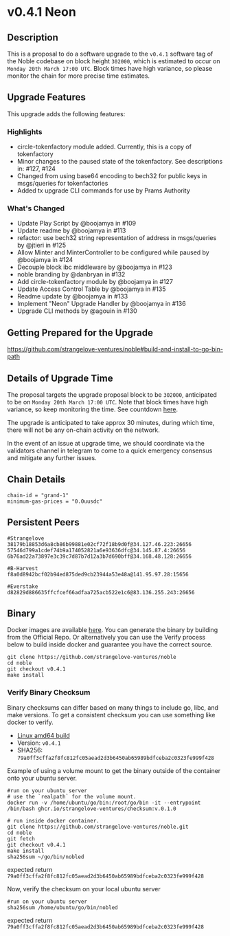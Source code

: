 # v0.4.1 Neon
## Description
This is a proposal to do a software upgrade to the `v0.4.1` software tag of the Noble codebase on block height `302000`, which is estimated to occur on `Monday 20th March 17:00 UTC`. Block times have high variance, so please monitor the chain for more precise time estimates.  

 

## Upgrade Features 
This upgrade adds the following features:  

 

### Highlights
- circle-tokenfactory module added. Currently, this is a copy of tokenfactory
- Minor changes to the paused state of the tokenfactory. See descriptions in: #127, #124
- Changed from using base64 encoding to bech32 for public keys in msgs/queries for tokenfactories
- Added tx upgrade CLI commands for use by Prams Authority

### What's Changed
- Update Play Script by @boojamya in #109
- Update readme by @boojamya in #113
- refactor: use bech32 string representation of address in msgs/queries by @jtieri in #125
- Allow Minter and MinterController to be configured while paused by @boojamya in #124
- Decouple block ibc middleware by @boojamya in #123
- noble branding by @danbryan in #132
- Add circle-tokenfactory module by @boojamya in #127
- Update Access Control Table by @boojamya in #135
- Readme update by @boojamya in #133
- Implement "Neon" Upgrade Handler by @boojamya in #136
- Upgrade CLI methods by @agouin in #130
 

## Getting Prepared for the Upgrade 

https://github.com/strangelove-ventures/noble#build-and-install-to-go-bin-path  

 

## Details of Upgrade Time 
The proposal targets the upgrade proposal block to be `302000`, anticipated to be on `Monday 20th March 17:00 UTC`. Note that block times have high variance, so keep monitoring the time. See countdown [here](https://testnet.mintscan.io/noble-testnet/blocks/302000).  

The upgrade is anticipated to take approx 30 minutes, during which time, there will not be any on-chain activity on the network.  

In the event of an issue at upgrade time, we should coordinate via the validators channel in telegram to come to a quick emergency consensus and mitigate any further issues.

## Chain Details
```
chain-id = "grand-1"
minimum-gas-prices = "0.0uusdc"
```
## Persistent Peers
```
#Strangelove
38179b18853d6a8cb86b99881e02cf72f18b9d0f@34.127.46.223:26656
57546d799a1cdef74b9a174052821a6e93636dfc@34.145.87.4:26656
6b76ad22a73897e3c39c7d87b7d12a3b7d690bff@34.168.48.128:26656

#B-Harvest
f8a0d8942bcf02b94ed875ded9cb23944a53e48a@141.95.97.28:15656

#Everstake
d82829d886635ffcfcef66adfaa725acb522e1c6@83.136.255.243:26656
```

## Binary

Docker images are available [here](https://github.com/strangelove-ventures/noble/pkgs/container/noble/72469688?tag=v0.3.0). You can generate the binary by building from the Official Repo. Or alternatively you can use the Verify process below to build inside docker and guarantee you have the correct source.

```
git clone https://github.com/strangelove-ventures/noble
cd noble
git checkout v0.4.1
make install
```
### Verify Binary Checksum
Binary checksums can differ based on many things to include go, libc, and make versions. To get a consistent checksum you can use something like docker to verify.

  * [Linux amd64 build](nobled)
  * Version: `v0.4.1`
  * SHA256: `79a0ff3cffa2f8fc812fc05aead2d3b6450ab65989bdfceba2c0323fe999f428`

  Example of using a volume mount to get the binary outside of the container onto your ubuntu server.
  ```
  #run on your ubuntu server
  # use the `realpath` for the volume mount.
  docker run -v /home/ubuntu/go/bin:/root/go/bin -it --entrypoint /bin/bash ghcr.io/strangelove-ventures/checksum:v.0.1.0
  ```
  ```
  # run inside docker container.
  git clone https://github.com/strangelove-ventures/noble.git
  cd noble
  git fetch
  git checkout v0.4.1
  make install
  sha256sum ~/go/bin/nobled
  ```
  expected return `79a0ff3cffa2f8fc812fc05aead2d3b6450ab65989bdfceba2c0323fe999f428`  
  
  Now, verify the checksum on your local ubuntu server  
  ```
  #run on your ubuntu server
  sha256sum /home/ubuntu/go/bin/nobled
  ```
  expected return `79a0ff3cffa2f8fc812fc05aead2d3b6450ab65989bdfceba2c0323fe999f428` 